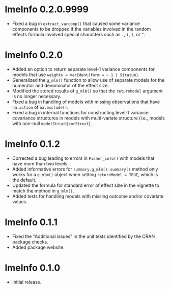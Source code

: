 # lmeInfo 0.2.0.9999

* Fixed a bug in `extract_varcomp()` that caused some variance components to be dropped if the variables involved in the random effects formula involved special characters such as `.`, `(`, `)`, or `^`.

# lmeInfo 0.2.0

* Added an option to return separate level-1 variance components for models that use `weights = varIdent(form = ~ 1 | Stratum)`.
* Generalized the `g_mlm()` function to allow use of separate models for the numerator and denominator of the effect size.
* Modified the stored results of `g_mlm()` so that the `returnModel` argument is no longer necessary.
* Fixed a bug in handling of models with missing observations that have `na.action` of `na.exclude()`.
* Fixed a bug in internal functions for constructing level-1 variance covariance structures in models with multi-variate structure (i.e., models with non-null `modelStruct$corStruct`).

# lmeInfo 0.1.2

* Corrected a bug leading to errors in `Fisher_info()` with models that have more than two levels.
* Added informative errors for `summary.g_mlm()`. `summary()` method only works for a `g_mlm()` object when setting `returnModel = TRUE`, which is the default.
* Updated the formula for standard error of effect size in the vignette to match the method in `g_mlm()`.
* Added tests for handling models with missing outcome and/or covariate values.

# lmeInfo 0.1.1

* Fixed the "Additional issues" in the unit tests identified by the CRAN package checks. 
* Added package website.

# lmeInfo 0.1.0

* Initial release.
